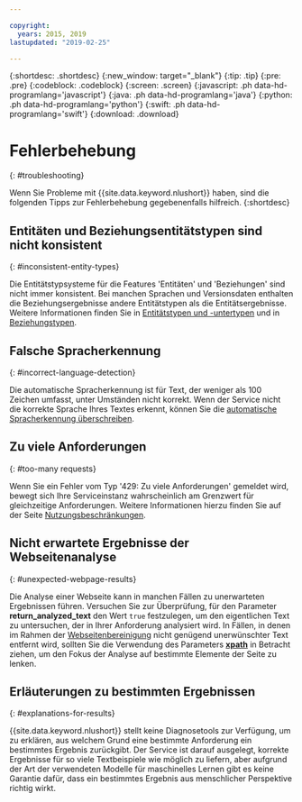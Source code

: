 ```yaml
---

copyright:
  years: 2015, 2019
lastupdated: "2019-02-25"

---
```


{:shortdesc: .shortdesc}
{:new_window: target="_blank"}
{:tip: .tip}
{:pre: .pre}
{:codeblock: .codeblock}
{:screen: .screen}
{:javascript: .ph data-hd-programlang='javascript'}
{:java: .ph data-hd-programlang='java'}
{:python: .ph data-hd-programlang='python'}
{:swift: .ph data-hd-programlang='swift'}
{:download: .download}

# Fehlerbehebung
{: #troubleshooting}

Wenn Sie Probleme mit {{site.data.keyword.nlushort}} haben, sind die folgenden Tipps zur Fehlerbehebung gegebenenfalls hilfreich.
{:shortdesc}

## Entitäten und Beziehungsentitätstypen sind nicht konsistent
{: #inconsistent-entity-types}

Die Entitätstypsysteme für die Features 'Entitäten' und 'Beziehungen' sind nicht immer konsistent. Bei manchen Sprachen und Versionsdaten enthalten die Beziehungsergebnisse andere Entitätstypen als die Entitätsergebnisse. Weitere Informationen finden Sie in [Entitätstypen und -untertypen](/docs/services/natural-language-understanding?topic=natural-language-understanding-entity-type-systems) und in [Beziehungstypen](/docs/services/natural-language-understanding?topic=natural-language-understanding-relation-type-systems). 

## Falsche Spracherkennung
{: #incorrect-language-detection}

Die automatische Spracherkennung ist für Text, der weniger als 100 Zeichen umfasst, unter Umständen nicht korrekt. Wenn der Service nicht die korrekte Sprache Ihres Textes erkennt, können Sie die [automatische Spracherkennung überschreiben](/docs/services/natural-language-understanding?topic=natural-language-understanding-overriding-language-detection).

## Zu viele Anforderungen
{: #too-many requests}

Wenn Sie ein Fehler vom Typ '429: Zu viele Anforderungen' gemeldet wird, bewegt sich Ihre Serviceinstanz wahrscheinlich am Grenzwert für gleichzeitige Anforderungen. Weitere Informationen hierzu finden Sie auf der Seite [Nutzungsbeschränkungen](/docs/services/natural-language-understanding?topic=natural-language-understanding-usage-limits#concurrent-requests).

## Nicht erwartete Ergebnisse der Webseitenanalyse
{: #unexpected-webpage-results}

Die Analyse einer Webseite kann in manchen Fällen zu unerwarteten Ergebnissen führen. Versuchen Sie zur Überprüfung, für den Parameter **return_analyzed_text** den Wert `true` festzulegen, um den eigentlichen Text zu untersuchen, der in Ihrer Anforderung analysiert wird. In Fällen, in denen im Rahmen der [Webseitenbereinigung](/docs/services/natural-language-understanding?topic=natural-language-understanding-analyzing-webpages#webpage-cleaning) nicht genügend unerwünschter Text entfernt wird, sollten Sie die Verwendung des Parameters [**xpath**](/docs/services/natural-language-understanding?topic=natural-language-understanding-analyzing-webpages#xpath) in Betracht ziehen, um den Fokus der Analyse auf bestimmte Elemente der Seite zu lenken.

## Erläuterungen zu bestimmten Ergebnissen
{: #explanations-for-results}

{{site.data.keyword.nlushort}} stellt keine Diagnosetools zur Verfügung, um zu erklären, aus welchem Grund eine bestimmte Anforderung ein bestimmtes Ergebnis zurückgibt. Der Service ist darauf ausgelegt, korrekte Ergebnisse für so viele Textbeispiele wie möglich zu liefern, aber aufgrund der Art der verwendeten Modelle für maschinelles Lernen gibt es keine Garantie dafür, dass ein bestimmtes Ergebnis aus menschlicher Perspektive richtig wirkt.







